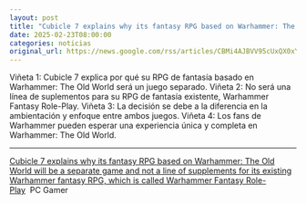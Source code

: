 ```yaml
---
layout: post
title: "Cubicle 7 explains why its fantasy RPG based on Warhammer: The Old World will be a separate game and not a line of supplements for its existing Warhammer fantasy RPG, which is called Warhammer Fantasy Role-Play - PC Gamer"
date: 2025-02-23T08:00:00
categories: noticias
original_url: https://news.google.com/rss/articles/CBMi4AJBVV95cUxQX0xYME5MMFdpT1FqaVBtM0VqUV9wX3VUYkpRMDZ0T2w0Q0F4Q1JLcGdvRDF0eEY0RzJ4SVNrdnYzdkVpcnNhLU5CdWdLQ1dtekljSGhHUFE4dE9ndDFCZkxZRk5sVFN1TUtBdnhiNTFMT2UxaUNuNWpENlJmZnMxV3dFNjBhLXdqOGVWQ0NjT2dFbnFyeE1LM3BWNGpmMUJld1JuNWJBNzBKbzRmNVptMHVhQVQ2V2I0YUpWUEhHTHEzbVpIcU5mQzRmN3JnY003LUpjekJSOWk2UUtTYnJsSWlnWkRhdnYtUkktTzZZTmdjRzVnUVNTMWpEU21QOW5kMEhJMFZodHFkMjJvMHdCSE1OUWl5VjA0Ri0xMDRpQnpIM0tiS2gybEpadHFHQkZvcl8zbjhTdlEtMmFFYW5WUEVzVndLbE5GOHIwOXcwWjk4bzZDWWtYUVNaNTJLb2hC?oc=5
---
```



Viñeta 1: Cubicle 7 explica por qué su RPG de fantasía basado en Warhammer: The Old World será un juego separado.
Viñeta 2: No será una línea de suplementos para su RPG de fantasía existente, Warhammer Fantasy Role-Play.
Viñeta 3: La decisión se debe a la diferencia en la ambientación y enfoque entre ambos juegos.
Viñeta 4: Los fans de Warhammer pueden esperar una experiencia única y completa en Warhammer: The Old World.


---


[Cubicle 7 explains why its fantasy RPG based on Warhammer: The Old World will be a separate game and not a line of supplements for its existing Warhammer fantasy RPG, which is called Warhammer Fantasy Role-Play](https://news.google.com/rss/articles/CBMi4AJBVV95cUxQX0xYME5MMFdpT1FqaVBtM0VqUV9wX3VUYkpRMDZ0T2w0Q0F4Q1JLcGdvRDF0eEY0RzJ4SVNrdnYzdkVpcnNhLU5CdWdLQ1dtekljSGhHUFE4dE9ndDFCZkxZRk5sVFN1TUtBdnhiNTFMT2UxaUNuNWpENlJmZnMxV3dFNjBhLXdqOGVWQ0NjT2dFbnFyeE1LM3BWNGpmMUJld1JuNWJBNzBKbzRmNVptMHVhQVQ2V2I0YUpWUEhHTHEzbVpIcU5mQzRmN3JnY003LUpjekJSOWk2UUtTYnJsSWlnWkRhdnYtUkktTzZZTmdjRzVnUVNTMWpEU21QOW5kMEhJMFZodHFkMjJvMHdCSE1OUWl5VjA0Ri0xMDRpQnpIM0tiS2gybEpadHFHQkZvcl8zbjhTdlEtMmFFYW5WUEVzVndLbE5GOHIwOXcwWjk4bzZDWWtYUVNaNTJLb2hC?oc=5)  PC Gamer